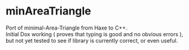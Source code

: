 # minAreaTriangle
Port of minimal-Area-Triangle from Haxe to C++.  
Initial Dox working ( proves that typing is good and no obvious errors ),  
but not yet tested to see if library is currently correct, or even useful.
